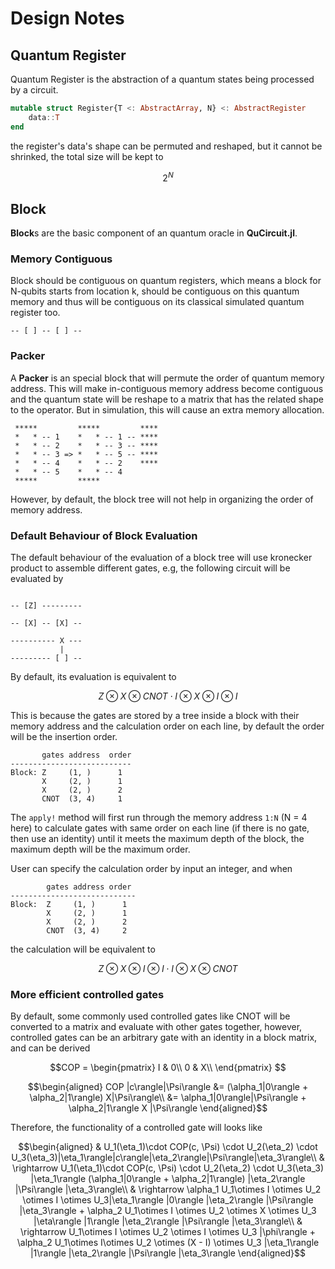 # Design Notes

## Quantum Register

Quantum Register is the abstraction of a quantum states being processed by a circuit.

```julia
mutable struct Register{T <: AbstractArray, N} <: AbstractRegister
    data::T
end
```

the register's data's shape can be permuted and reshaped, but it cannot be shrinked, the total size will be kept to

```math
2^N
```




## Block

**Block**s are the basic component of an quantum oracle in **QuCircuit.jl**.

### Memory Contiguous

Block should be contiguous on quantum registers, which means a block for N-qubits starts from location k, should be contiguous on this quantum memory and thus will be contiguous on its classical simulated quantum register too.

```
-- [ ] -- [ ] --
```

### Packer

A **Packer** is an special block that will permute the order of quantum memory address. This will make in-contiguous memory address become contiguous and the quantum state will be reshape to a matrix that has the related shape to the operator. But in simulation, this will cause an extra memory allocation.

```
 *****         *****         ****
 *   * -- 1    *   * -- 1 -- ****
 *   * -- 2    *   * -- 3 -- ****
 *   * -- 3 => *   * -- 5 -- ****
 *   * -- 4    *   * -- 2    ****
 *   * -- 5    *   * -- 4
 *****         *****
```

However, by default, the block tree will not help in organizing the order of memory address.

### Default Behaviour of Block Evaluation

The default behaviour of the evaluation of a block tree will use kronecker product to assemble different gates, e.g, the following circuit will be evaluated by

```

-- [Z] ---------

-- [X] -- [X] --

---------- X ---
           |
--------- [ ] --

```

By default, its evaluation is equivalent to

```math
Z \otimes X \otimes CNOT \cdot I \otimes X \otimes I \otimes I
```

This is because the gates are stored by a tree inside a block with their memory address and the calculation order on each line, by default the order will be the insertion order.

```
       gates address  order
---------------------------
Block: Z     (1, )      1
       X     (2, )      1
       X     (2, )      2
       CNOT  (3, 4)     1
```

The `apply!` method will first run through the memory address `1:N` (N = 4 here) to calculate gates with same order on each line (if there is no gate, then use an identity) until it meets the maximum depth of the block, the maximum depth will be the maximum order.

User can specify the calculation order by input an integer, and when

```
        gates address order
----------------------------
Block:  Z     (1, )      1
        X     (2, )      1
        X     (2, )      2
        CNOT  (3, 4)     2
```

the calculation will be equivalent to

```math
Z \otimes X \otimes I \otimes I \cdot I \otimes X \otimes CNOT
```

### More efficient controlled gates

By default, some commonly used controlled gates like CNOT will be converted to a matrix and evaluate with other gates together, however, controlled gates can be an arbitrary gate with an identity in a block matrix, and can be derived

```math
COP = \begin{pmatrix}
 I & 0\\
 0 & X\\
\end{pmatrix} 
```

```math
\begin{aligned}
COP |c\rangle|\Psi\rangle &= (\alpha_1|0\rangle + \alpha_2|1\rangle) X|\Psi\rangle\\
                          &= \alpha_1|0\rangle|\Psi\rangle + \alpha_2|1\rangle X |\Psi\rangle
\end{aligned}
```

Therefore, the functionality of a controlled gate will looks like

```math
\begin{aligned}
& U_1(\eta_1)\cdot COP(c, \Psi) \cdot U_2(\eta_2) \cdot U_3(\eta_3)|\eta_1\rangle|c\rangle|\eta_2\rangle|\Psi\rangle|\eta_3\rangle\\
& \rightarrow U_1(\eta_1)\cdot COP(c, \Psi) \cdot U_2(\eta_2) \cdot U_3(\eta_3) |\eta_1\rangle (\alpha_1|0\rangle + \alpha_2|1\rangle) |\eta_2\rangle |\Psi\rangle |\eta_3\rangle\\
& \rightarrow \alpha_1 U_1\otimes I \otimes U_2 \otimes I \otimes U_3|\eta_1\rangle |0\rangle |\eta_2\rangle |\Psi\rangle |\eta_3\rangle + \alpha_2 U_1\otimes I \otimes U_2 \otimes X \otimes U_3 |\eta\rangle |1\rangle |\eta_2\rangle |\Psi\rangle |\eta_3\rangle\\
& \rightarrow U_1\otimes I \otimes U_2 \otimes I \otimes U_3 |\phi\rangle + \alpha_2 U_1\otimes I\otimes U_2 \otimes (X - I) \otimes U_3 |\eta_1\rangle |1\rangle |\eta_2\rangle |\Psi\rangle |\eta_3\rangle
\end{aligned}
```
